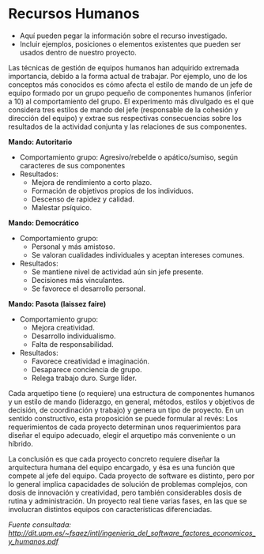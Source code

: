 # Recursos Humanos
- Aquí pueden pegar la información sobre el recurso investigado.
- Incluir ejemplos, posiciones o elementos existentes que pueden ser usados dentro de nuestro proyecto.

Las técnicas de gestión de equipos humanos han adquirido extremada importancia,
debido a la forma actual de trabajar.
Por ejemplo, uno de los conceptos más conocidos es cómo afecta el estilo de mando de
un jefe de equipo formado por un grupo pequeño de componentes humanos (inferior a
10) al comportamiento del grupo. El experimento más divulgado es el que considera tres
estilos de mando del jefe (responsable de la cohesión y dirección del equipo) y extrae
sus respectivas consecuencias sobre los resultados de la actividad conjunta y las
relaciones de sus componentes.

**Mando: Autoritario**

- Comportamiento grupo: Agresivo/rebelde o apático/sumiso, según caracteres de sus
componentes
- Resultados: 
  - Mejora de rendimiento a corto plazo. 
  - Formación de objetivos propios de los
individuos. 
  - Descenso de rapidez y calidad. 
  - Malestar psíquico.

**Mando: Democrático**
- Comportamiento grupo: 
  - Personal y más amistoso. 
  - Se valoran cualidades individuales y
aceptan intereses comunes.
- Resultados: 
  - Se mantiene nivel de actividad aún sin jefe presente. 
  - Decisiones más
vinculantes. 
  - Se favorece el desarrollo personal.

**Mando: Pasota (laissez faire)**
- Comportamiento grupo: 
  - Mejora creatividad. 
  - Desarrollo individualismo. 
  - Falta de
responsabilidad.
- Resultados: 
  - Favorece creatividad e imaginación. 
  - Desaparece conciencia de grupo.
  - Relega trabajo duro. Surge líder. 

Cada arquetipo tiene (o requiere) una estructura de componentes
humanos y un estilo de mando (liderazgo, en general, métodos, estilos y objetivos de
decisión, de coordinación y trabajo) y genera un tipo de proyecto. En un sentido
constructivo, esta proposición se puede formular al revés: Los requerimientos de cada
proyecto determinan unos requerimientos para diseñar el equipo adecuado, elegir el
arquetipo más conveniente o un híbrido. 

La conclusión es que cada proyecto concreto requiere diseñar la arquitectura humana
del equipo encargado, y ésa es una función que compete al jefe del equipo. Cada
proyecto de software es distinto, pero por lo general implica capacidades de solución de
problemas complejos, con dosis de innovación y creatividad, pero también
considerables dosis de rutina y administración. Un proyecto real tiene varias fases, en
las que se involucran distintos equipos con características diferenciadas.

_Fuente consultada: http://dit.upm.es/~fsaez/intl/ingenieria_del_software_factores_economicos_y_humanos.pdf_
